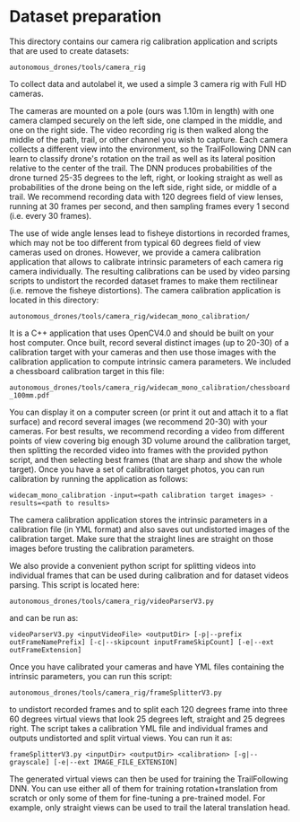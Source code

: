 # Dataset preparation
This directory contains our camera rig calibration application and scripts that are used to create datasets:

`autonomous_drones/tools/camera_rig`

To collect data and autolabel it, we used a simple 3 camera rig with Full HD cameras.

The cameras are mounted on a pole (ours was 1.10m in length) with one camera clamped securely on the left side, one clamped in the middle, and one on the right side. The video recording rig is then walked along the middle of the path, trail, or other channel you wish to capture. Each camera collects a different view into the environment, so the TrailFollowing DNN can learn to classify drone's rotation on the trail as well as its lateral position relative to the center of the trail. The DNN produces probabilities of the drone turned 25-35 degrees to the left, right, or looking straight as well as probabilities of the drone being on the left side, right side, or middle of a trail. We recommend recording data with 120 degrees field of view lenses, running at 30 frames per second, and then sampling frames every 1 second (i.e. every 30 frames).

The use of wide angle lenses lead to fisheye distortions in recorded frames, which may not be too different from typical 60 degrees field of view cameras used on drones. However, we provide a camera calibration application that allows to calibrate intrinsic parameters of each camera rig camera individually. The resulting calibrations can be used by video parsing scripts to undistort the recorded dataset frames to make them rectilinear (i.e. remove the fisheye distortions). The camera calibration application is located in this directory:

`autonomous_drones/tools/camera_rig/widecam_mono_calibration/`
 
It is a C++ application that uses OpenCV4.0 and should be built on your host computer. Once built, record several distinct images (up to 20-30) of a calibration target with your cameras and then use those images with the calibration application to compute intrinsic camera parameters. We included a chessboard calibration target in this file:

`autonomous_drones/tools/camera_rig/widecam_mono_calibration/chessboard_100mm.pdf`

You can display it on a computer screen (or print it out and attach it to a flat surface) and record several images (we recommend 20-30) with your cameras. For best results, we recommend recording a video from different points of view covering big enough 3D volume around the calibration target, then splitting the recorded video into frames with the provided python script, and then selecting best frames (that are sharp and show the whole target). Once you have a set of calibration target photos, you can run calibration by running the application as follows:

``widecam_mono_calibration -input=<path calibration target images> -results=<path to results>``

The camera calibration application stores the intrinsic parameters in a calibration file (in YML format) and also saves out undistorted images of the calibration target. Make sure that the straight lines are straight on those images before trusting the calibration parameters.

We also provide a convenient python script for splitting videos into individual frames that can be used during  calibration and for dataset videos parsing. This script is located here:

`autonomous_drones/tools/camera_rig/videoParserV3.py`

and can be run as:

`videoParserV3.py <inputVideoFile> <outputDir> [-p|--prefix outFrameNamePrefix] [-c|--skipcount inputFrameSkipCount] [-e|--ext outFrameExtension]`

Once you have calibrated your cameras and have YML files containing the intrinsic parameters, you can run this script:

`autonomous_drones/tools/camera_rig/frameSplitterV3.py`

to undistort recorded frames and to split each 120 degrees frame into three 60 degrees virtual views that look 25 degrees left, straight and 25 degrees right. The script takes a calibration YML file and individual frames and outputs undistorted and split virtual views. You can run it as:

`frameSplitterV3.py <inputDir> <outputDir> <calibration> [-g|--grayscale] [-e|--ext IMAGE_FILE_EXTENSION]`

The generated virtual views can then be used for training the TrailFollowing DNN. You can use either all of them for training rotation+translation from scratch or only some of them for fine-tuning a pre-trained model. For example, only straight views can be used to trail the lateral translation head.

